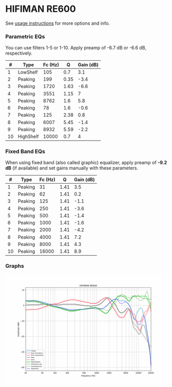 # HIFIMAN RE600
See [usage instructions](https://github.com/jaakkopasanen/AutoEq#usage) for more options and info.

### Parametric EQs
You can use filters 1-5 or 1-10. Apply preamp of -6.7 dB or -6.6 dB, respectively.

|   # | Type      |   Fc (Hz) |    Q |   Gain (dB) |
|-----|-----------|-----------|------|-------------|
|   1 | LowShelf  |       105 | 0.7  |         3.1 |
|   2 | Peaking   |       199 | 0.35 |        -3.4 |
|   3 | Peaking   |      1720 | 1.63 |        -6.6 |
|   4 | Peaking   |      3551 | 1.15 |         7   |
|   5 | Peaking   |      8762 | 1.6  |         5.8 |
|   6 | Peaking   |        78 | 1.6  |        -0.6 |
|   7 | Peaking   |       125 | 2.38 |         0.8 |
|   8 | Peaking   |      6007 | 5.45 |        -1.4 |
|   9 | Peaking   |      8932 | 5.59 |        -2.2 |
|  10 | HighShelf |     10000 | 0.7  |         4   |

### Fixed Band EQs
When using fixed band (also called graphic) equalizer, apply preamp of **-9.2 dB** (if available) and set gains manually with these parameters.

|   # | Type    |   Fc (Hz) |    Q |   Gain (dB) |
|-----|---------|-----------|------|-------------|
|   1 | Peaking |        31 | 1.41 |         3.5 |
|   2 | Peaking |        62 | 1.41 |         0.2 |
|   3 | Peaking |       125 | 1.41 |        -1.1 |
|   4 | Peaking |       250 | 1.41 |        -3.6 |
|   5 | Peaking |       500 | 1.41 |        -1.4 |
|   6 | Peaking |      1000 | 1.41 |        -1.6 |
|   7 | Peaking |      2000 | 1.41 |        -4.2 |
|   8 | Peaking |      4000 | 1.41 |         7.2 |
|   9 | Peaking |      8000 | 1.41 |         4.3 |
|  10 | Peaking |     16000 | 1.41 |         8.9 |

### Graphs
![](./HIFIMAN%20RE600.png)
